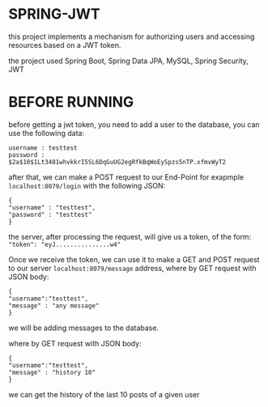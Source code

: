 # SPRING-JWT

this project implements a mechanism for authorizing users and accessing resources based on a JWT token.

the project used Spring Boot, Spring Data JPA, MySQL, Spring Security, JWT

# BEFORE RUNNING

before getting a jwt token, you need to add a user to the database, you can use the following data:
```
username : testtest       
password : $2a$10$1Lt3481whvkkrI5SL6DqGuUG2egRfkBqWoEySpzs5nTP.xfmvWyT2
```
after that, we can make a POST request to our End-Point for exapmple `localhost:8079/login` with the following JSON:
```
{
"username" : "testtest",
"password" : "testtest"
}
```
the server, after processing the request, will give us a token, of the form:
`"token": "eyJ...............w4"`

Once we receive the token, we can use it to make a GET and POST request to our server `localhost:8079/message` address,
where by GET request with JSON body:
```
{
"username":"testtest",
"message" : "any message"
} 
```
we will be adding messages to the database.

where by GET request with JSON body:
```
{
"username":"testtest",
"message" : "history 10"
}
```
we can get the history of the last 10 posts of a given user
